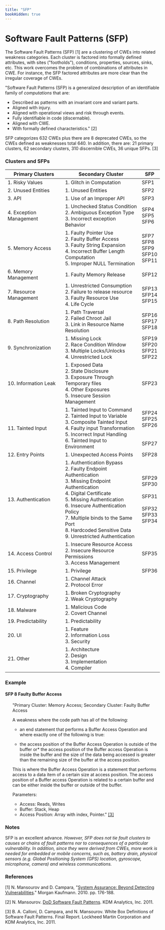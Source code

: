 ```yaml
---
title: "SFP"
bookHidden: true
---
```

# Software Fault Patterns (SFP)

The Software Fault Patterns (SFP) [1] are a clustering of CWEs into related weakness categories. Each cluster is factored into formally defined attributes, with sites ("footholds"), conditions, properties, sources, sinks, etc. This work overcomes the problem of combinations of attributes in CWE. For instance, the SFP factored attributes are more clear than the irregular coverage of CWEs.

"Software Fault Patterns (SFP) is a generalized description of an identifiable family of _computations_ that are:

* Described as patterns with an invariant core and variant parts.
* Aligned with injury.
* Aligned with operational views and risk through events.
* Fully identifiable in code (discernable).
* Aligned with CWE.
* With formally defined characteristics." [2]

SFP categorizes 632 CWEs plus there are 8 deprecated CWEs, so the CWEs defined as weaknesses total 640. In addition, there are: 21 primary clusters, 62 secondary clusters, 310 discernible CWEs, 36 unique SFPs. [3]

### Clusters and SFPs

| Primary Clusters | Secondary Cluster | SFP |
| --- | --- | --- |
| 1\. Risky Values | 1\. Glitch in Computation | SFP1 |
| 2\. Unused Entities | 1\. Unused Entities | SFP2 |
| 3\. API | 1\. Use of an Improper API | SFP3 |
| 4\. Exception Management | 1\. Unchecked Status Condition  <br>2\. Ambiguous Exception Type  <br>3\. Incorrect exception Behavior | SFP4  <br>SFP5  <br>SFP6 |
| 5\. Memory Access | 1\. Faulty Pointer Use  <br>2\. Faulty Buffer Access  <br>3\. Faulty String Expansion  <br>4\. Incorrect Buffer Length Computation  <br>5\. Improper NULL Termination | SFP7  <br>SFP8  <br>SFP9  <br>SFP10  <br>SFP11 |
| 6\. Memory Management | 1\. Faulty Memory Release | SFP12 |
| 7\. Resource Management | 1\. Unrestricted Consumption  <br>2\. Failure to release resource  <br>3\. Faulty Resource Use  <br>4\. Life Cycle | SFP13  <br>SFP14  <br>SFP15 |
| 8\. Path Resolution | 1\. Path Traversal  <br>2\. Failed Chroot Jail  <br>3\. Link in Resource Name Resolution | SFP16  <br>SFP17  <br>SFP18 |
| 9\. Synchronization | 1\. Missing Lock  <br>2\. Race Condition Window  <br>3\. Multiple Locks/Unlocks  <br>4\. Unrestricted Lock | SFP19  <br>SFP20  <br>SFP21  <br>SFP22 |
| 10\. Information Leak | 1\. Exposed Data  <br>2\. State Disclosure  <br>3\. Exposure Through Temporary files  <br>4\. Other Exposures  <br>5\. Insecure Session Management | SFP23 |
| 11\. Tainted Input | 1\. Tainted Input to Command  <br>2\. Tainted Input to Variable  <br>3\. Composite Tainted Input  <br>4\. Faulty input Transformation  <br>5\. Incorrect Input Handling  <br>6\. Tainted Input to Environment | SFP24  <br>SFP25  <br>SFP26  <br>  <br>  <br>SFP27 |
| 12\. Entry Points | 1\. Unexpected Access Points | SFP28 |
| 13\. Authentication | 1\. Authentication Bypass  <br>2\. Faulty Endpoint Authentication  <br>3\. Missing Endpoint Authentication  <br>4\. Digital Certificate  <br>5\. Missing Authentication  <br>6\. Insecure Authentication Policy  <br>7\. Multiple binds to the Same Port  <br>8\. Hardcoded Sensitive Data  <br>9\. Unrestricted Authentication | SFP29  <br>SFP30  <br>  <br>SFP31  <br>  <br>SFP32  <br>SFP33  <br>SFP34 |
| 14\. Access Control | 1\. Insecure Resource Access  <br>2\. Insecure Resource Permissions  <br>3\. Access Management | SFP35 |
| 15\. Privilege | 1\. Privilege | SFP36 |
| 16\. Channel | 1\. Channel Attack  <br>2\. Protocol Error |     |
| 17\. Cryptography | 1\. Broken Cryptography  <br>2\. Weak Cryptography |     |
| 18\. Malware | 1\. Malicious Code  <br>2\. Covert Channel |     |
| 19\. Predictability | 1\. Predictability |     |
| 20\. UI | 1\. Feature  <br>2\. Information Loss  <br>3\. Security |     |
| 21\. Other | 1\. Architecture  <br>2\. Design  <br>3\. Implementation  <br>4\. Compiler |     |

### Example

#### SFP 8 Faulty Buffer Access

<ul>

"Primary Cluster: Memory Access; Secondary Cluster: Faulty Buffer Access

A weakness where the code path has all of the following:

* an end statement that performs a Buffer Access Operation and where exactly one of the following is true:

* the access position of the Buffer Access Operation is outside of the buffer
or* the access position of the Buffer access Operation is inside the buffer and the size of the data being accessed is greater than the remaining size of the buffer at the access position.

This is where the Buffer Access Operation is a statement that performs access to a data item of a certain size at access position. The access position of a Buffer access Operation is related to a certain buffer and can be either inside the buffer or outside of the buffer.

Parameters:

* Access: Reads, Writes
* Buffer: Stack, Heap
* Access Position: Array with index, Pointer." [\[3\]](#ref)

</ul>

### Notes

SFP is an excellent advance. _However, SFP does not tie fault clusters to causes or chains of fault patterns nor to consequences of a particular vulnerability. In addition, since they were derived from CWEs, more work is needed for embedded or mobile concerns, such as, battery drain, physical sensors (e.g. Global Positioning System (GPS) location, gyroscope, microphone, camera) and wireless communications._

### References

\[1\] N. Mansourov and D. Campara, "[System Assurance: Beyond Detecting Vulnerabilities](https://www.elsevier.com/books/system-assurance/mansourov/978-0-12-381414-2)." Morgan Kaufmann. 2010. pp. 176-188.

\[2\] N. Mansourov. [DoD Software Fault Patterns](https://apps.dtic.mil/docs/citations/ADB381215). KDM Analytics, Inc. 2011.

\[3\] B. A. Calloni, D. Campara, and N. Mansourov. White Box Definitions of Software Fault Patterns. Final Report. Lockheed Martin Corporation and KDM Analytics, Inc. 2011.